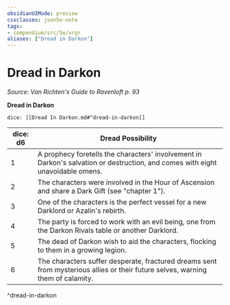 ```yaml
---
obsidianUIMode: preview
cssclasses: json5e-note
tags:
- compendium/src/5e/vrgr
aliases: ["Dread in Darkon"]
---
```

# Dread in Darkon
*Source: Van Richten's Guide to Ravenloft p. 93* 

**Dread in Darkon**

`dice: [[Dread In Darkon.md#^dread-in-darkon]]`

| dice: d6 | Dread Possibility |
|----------|-------------------|
| 1 | A prophecy foretells the characters' involvement in Darkon's salvation or destruction, and comes with eight unavoidable omens. |
| 2 | The characters were involved in the Hour of Ascension and share a Dark Gift (see "chapter 1"). |
| 3 | One of the characters is the perfect vessel for a new Darklord or Azalin's rebirth. |
| 4 | The party is forced to work with an evil being, one from the Darkon Rivals table or another Darklord. |
| 5 | The dead of Darkon wish to aid the characters, flocking to them in a growing legion. |
| 6 | The characters suffer desperate, fractured dreams sent from mysterious allies or their future selves, warning them of calamity. |
^dread-in-darkon